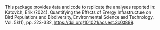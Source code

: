 This package provides data and code to replicate the analyses reported in: Katovich, Erik (2024). Quantifying the Effects of Energy Infrastructure on Bird Populations and Biodiversity, Environmental Science and Technology, Vol. 58(1), pp. 323-332, https://doi.org/10.1021/acs.est.3c03899.



